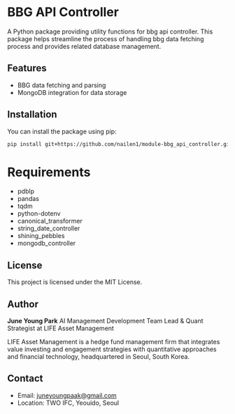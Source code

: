 # BBG API Controller

A Python package providing utility functions for bbg api controller. This package helps streamline the process of handling bbg data fetching process and provides related database management.

## Features

- BBG data fetching and parsing
- MongoDB integration for data storage

## Installation

You can install the package using pip:

```bash
pip install git+https://github.com/nailen1/module-bbg_api_controller.git
```

# Requirements

- pdblp
- pandas
- tqdm
- python-dotenv
- canonical_transformer
- string_date_controller
- shining_pebbles
- mongodb_controller

## License

This project is licensed under the MIT License.

## Author

**June Young Park**
AI Management Development Team Lead & Quant Strategist at LIFE Asset Management

LIFE Asset Management is a hedge fund management firm that integrates value investing and engagement strategies with quantitative approaches and financial technology, headquartered in Seoul, South Korea.

## Contact

- Email: juneyoungpaak@gmail.com
- Location: TWO IFC, Yeouido, Seoul
